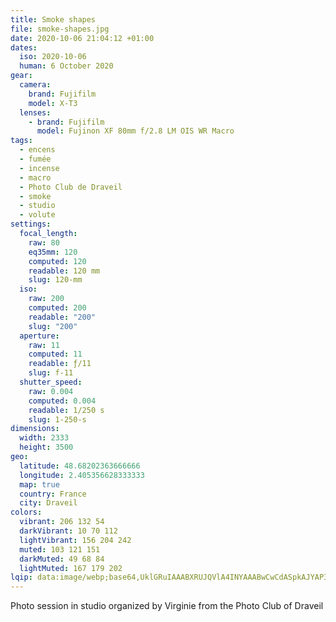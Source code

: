 ```yaml
---
title: Smoke shapes
file: smoke-shapes.jpg
date: 2020-10-06 21:04:12 +01:00
dates:
  iso: 2020-10-06
  human: 6 October 2020
gear:
  camera:
    brand: Fujifilm
    model: X-T3
  lenses:
    - brand: Fujifilm
      model: Fujinon XF 80mm f/2.8 LM OIS WR Macro
tags:
  - encens
  - fumée
  - incense
  - macro
  - Photo Club de Draveil
  - smoke
  - studio
  - volute
settings:
  focal_length:
    raw: 80
    eq35mm: 120
    computed: 120
    readable: 120 mm
    slug: 120-mm
  iso:
    raw: 200
    computed: 200
    readable: "200"
    slug: "200"
  aperture:
    raw: 11
    computed: 11
    readable: ƒ/11
    slug: f-11
  shutter_speed:
    raw: 0.004
    computed: 0.004
    readable: 1/250 s
    slug: 1-250-s
dimensions:
  width: 2333
  height: 3500
geo:
  latitude: 48.68202363666666
  longitude: 2.405356628333333
  map: true
  country: France
  city: Draveil
colors:
  vibrant: 206 132 54
  darkVibrant: 10 70 112
  lightVibrant: 156 204 242
  muted: 103 121 151
  darkMuted: 49 68 84
  lightMuted: 167 179 202
lqip: data:image/webp;base64,UklGRuIAAABXRUJQVlA4INYAAABwCwCdASpkAJYAP3G41mI0sCwmJRdIipAuCWcA1uyr8QrLxtqKVRm2cwE3haPqUfsjcPNDsWYFWNDnMEZLxSGZZXQ14PSrV31JwXviQ3H1Xi7jszkDq4aiw9Aew+fsIT7KFswAAP7uzkBOg+jL3ggT1mYvJOijW0le4qz2DrtVwFPrqwl+vaZkwuZ9UiQdwvt5yl+no0VYTMmZFszJ0hW1hsnIzr46TM6EIi/TvW5jCo7yWtxyJvQs9MoN/Q+nJwOZleF2cA6XvHdkfm07CIObXMpdBAAA
---
```


Photo session in studio organized by Virginie from the Photo Club of Draveil
